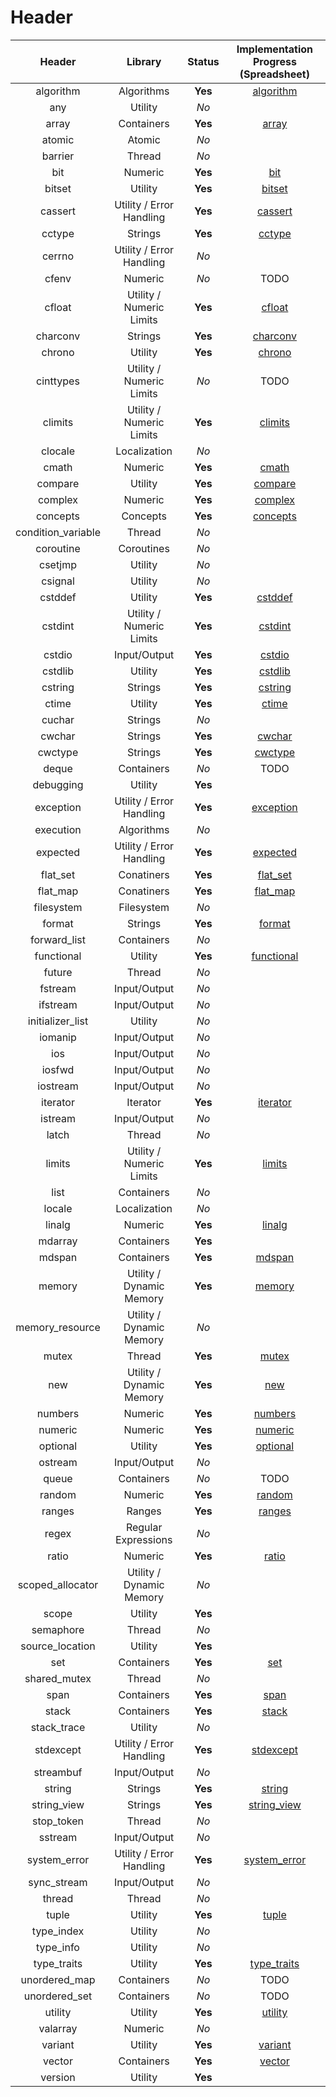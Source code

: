 <!-- SPDX-License-Identifier: BSL-1.0 -->
<!-- SPDX-FileCopyrightText: Copyright (C) 2019 Tobias Hienzsch -->

# Header

|     **Header**     |       **Library**        | **Status** |                                       **Implementation Progress (Spreadsheet)**                                        |
| :----------------: | :----------------------: | :--------: | :--------------------------------------------------------------------------------------------------------------------: |
|     algorithm      |        Algorithms        |  **Yes**   |  [algorithm](https://docs.google.com/spreadsheets/d/1-qwa7tFnjFdgY9XKBy2fAsDozAfG8lXsJXHwA_ITQqM/edit#gid=1451123716)  |
|        any         |         Utility          |    _No_    |                                                                                                                        |
|       array        |        Containers        |  **Yes**   |    [array](https://docs.google.com/spreadsheets/d/1-qwa7tFnjFdgY9XKBy2fAsDozAfG8lXsJXHwA_ITQqM/edit#gid=1320059600)    |
|       atomic       |          Atomic          |    _No_    |                                                                                                                        |
|      barrier       |          Thread          |    _No_    |                                                                                                                        |
|        bit         |         Numeric          |  **Yes**   |     [bit](https://docs.google.com/spreadsheets/d/1-qwa7tFnjFdgY9XKBy2fAsDozAfG8lXsJXHwA_ITQqM/edit#gid=1927645890)     |
|       bitset       |         Utility          |  **Yes**   |    [bitset](https://docs.google.com/spreadsheets/d/1-qwa7tFnjFdgY9XKBy2fAsDozAfG8lXsJXHwA_ITQqM/edit#gid=692946382)    |
|      cassert       | Utility / Error Handling |  **Yes**   |   [cassert](https://docs.google.com/spreadsheets/d/1-qwa7tFnjFdgY9XKBy2fAsDozAfG8lXsJXHwA_ITQqM/edit#gid=460740183)    |
|       cctype       |         Strings          |  **Yes**   |    [cctype](https://docs.google.com/spreadsheets/d/1-qwa7tFnjFdgY9XKBy2fAsDozAfG8lXsJXHwA_ITQqM/edit#gid=522168028)    |
|       cerrno       | Utility / Error Handling |    _No_    |                                                                                                                        |
|       cfenv        |         Numeric          |    _No_    |                                                          TODO                                                          |
|       cfloat       | Utility / Numeric Limits |  **Yes**   |   [cfloat](https://docs.google.com/spreadsheets/d/1-qwa7tFnjFdgY9XKBy2fAsDozAfG8lXsJXHwA_ITQqM/edit#gid=1012838019)    |
|      charconv      |         Strings          |  **Yes**   |   [charconv](https://docs.google.com/spreadsheets/d/1-qwa7tFnjFdgY9XKBy2fAsDozAfG8lXsJXHwA_ITQqM/edit#gid=345887816)   |
|       chrono       |         Utility          |  **Yes**   |   [chrono](https://docs.google.com/spreadsheets/d/1-qwa7tFnjFdgY9XKBy2fAsDozAfG8lXsJXHwA_ITQqM/edit#gid=1279150724)    |
|     cinttypes      | Utility / Numeric Limits |    _No_    |                                                          TODO                                                          |
|      climits       | Utility / Numeric Limits |  **Yes**   |   [climits](https://docs.google.com/spreadsheets/d/1-qwa7tFnjFdgY9XKBy2fAsDozAfG8lXsJXHwA_ITQqM/edit#gid=1904156895)   |
|      clocale       |       Localization       |    _No_    |                                                                                                                        |
|       cmath        |         Numeric          |  **Yes**   |    [cmath](https://docs.google.com/spreadsheets/d/1-qwa7tFnjFdgY9XKBy2fAsDozAfG8lXsJXHwA_ITQqM/edit#gid=868070087)     |
|      compare       |         Utility          |  **Yes**   |   [compare](https://docs.google.com/spreadsheets/d/1-qwa7tFnjFdgY9XKBy2fAsDozAfG8lXsJXHwA_ITQqM/edit#gid=1676133546)   |
|      complex       |         Numeric          |  **Yes**   |   [complex](https://docs.google.com/spreadsheets/d/1-qwa7tFnjFdgY9XKBy2fAsDozAfG8lXsJXHwA_ITQqM/edit#gid=1768885550)   |
|      concepts      |         Concepts         |  **Yes**   |   [concepts](https://docs.google.com/spreadsheets/d/1-qwa7tFnjFdgY9XKBy2fAsDozAfG8lXsJXHwA_ITQqM/edit#gid=73781271)    |
| condition_variable |          Thread          |    _No_    |                                                                                                                        |
|     coroutine      |        Coroutines        |    _No_    |                                                                                                                        |
|      csetjmp       |         Utility          |    _No_    |                                                                                                                        |
|      csignal       |         Utility          |    _No_    |                                                                                                                        |
|      cstddef       |         Utility          |  **Yes**   |   [cstddef](https://docs.google.com/spreadsheets/d/1-qwa7tFnjFdgY9XKBy2fAsDozAfG8lXsJXHwA_ITQqM/edit#gid=1660546405)   |
|      cstdint       | Utility / Numeric Limits |  **Yes**   |   [cstdint](https://docs.google.com/spreadsheets/d/1-qwa7tFnjFdgY9XKBy2fAsDozAfG8lXsJXHwA_ITQqM/edit#gid=2005735528)   |
|       cstdio       |       Input/Output       |  **Yes**   |   [cstdio](https://docs.google.com/spreadsheets/d/1-qwa7tFnjFdgY9XKBy2fAsDozAfG8lXsJXHwA_ITQqM/edit#gid=1576270107)    |
|      cstdlib       |         Utility          |  **Yes**   |   [cstdlib](https://docs.google.com/spreadsheets/d/1-qwa7tFnjFdgY9XKBy2fAsDozAfG8lXsJXHwA_ITQqM/edit#gid=1705155517)   |
|      cstring       |         Strings          |  **Yes**   |   [cstring](https://docs.google.com/spreadsheets/d/1-qwa7tFnjFdgY9XKBy2fAsDozAfG8lXsJXHwA_ITQqM/edit#gid=1824871501)   |
|       ctime        |         Utility          |  **Yes**   |    [ctime](https://docs.google.com/spreadsheets/d/1-qwa7tFnjFdgY9XKBy2fAsDozAfG8lXsJXHwA_ITQqM/edit#gid=1082109762)    |
|       cuchar       |         Strings          |    _No_    |                                                                                                                        |
|       cwchar       |         Strings          |  **Yes**   |   [cwchar](https://docs.google.com/spreadsheets/d/1-qwa7tFnjFdgY9XKBy2fAsDozAfG8lXsJXHwA_ITQqM/edit#gid=1105944467)    |
|      cwctype       |         Strings          |  **Yes**   |   [cwctype](https://docs.google.com/spreadsheets/d/1-qwa7tFnjFdgY9XKBy2fAsDozAfG8lXsJXHwA_ITQqM/edit#gid=1740196036)   |
|       deque        |        Containers        |    _No_    |                                                          TODO                                                          |
|     debugging      |         Utility          |  **Yes**   |                                                                                                                        |
|     exception      | Utility / Error Handling |  **Yes**   |   [exception](https://docs.google.com/spreadsheets/d/1-qwa7tFnjFdgY9XKBy2fAsDozAfG8lXsJXHwA_ITQqM/edit?usp=sharing)    |
|     execution      |        Algorithms        |    _No_    |                                                                                                                        |
|      expected      | Utility / Error Handling |  **Yes**   |  [expected](https://docs.google.com/spreadsheets/d/1-qwa7tFnjFdgY9XKBy2fAsDozAfG8lXsJXHwA_ITQqM/edit#gid=1624993362)   |
|      flat_set      |        Conatiners        |  **Yes**   |   [flat_set](https://docs.google.com/spreadsheets/d/1-qwa7tFnjFdgY9XKBy2fAsDozAfG8lXsJXHwA_ITQqM/edit#gid=291280131)   |
|      flat_map      |        Conatiners        |  **Yes**   |  [flat_map](https://docs.google.com/spreadsheets/d/1-qwa7tFnjFdgY9XKBy2fAsDozAfG8lXsJXHwA_ITQqM/edit#gid=1047136935)   |
|     filesystem     |        Filesystem        |    _No_    |                                                                                                                        |
|       format       |         Strings          |  **Yes**   |    [format](https://docs.google.com/spreadsheets/d/1-qwa7tFnjFdgY9XKBy2fAsDozAfG8lXsJXHwA_ITQqM/edit#gid=159875067)    |
|    forward_list    |        Containers        |    _No_    |                                                                                                                        |
|     functional     |         Utility          |  **Yes**   |  [functional](https://docs.google.com/spreadsheets/d/1-qwa7tFnjFdgY9XKBy2fAsDozAfG8lXsJXHwA_ITQqM/edit#gid=291953395)  |
|       future       |          Thread          |    _No_    |                                                                                                                        |
|      fstream       |       Input/Output       |    _No_    |                                                                                                                        |
|      ifstream      |       Input/Output       |    _No_    |                                                                                                                        |
|  initializer_list  |         Utility          |    _No_    |                                                                                                                        |
|      iomanip       |       Input/Output       |    _No_    |                                                                                                                        |
|        ios         |       Input/Output       |    _No_    |                                                                                                                        |
|       iosfwd       |       Input/Output       |    _No_    |                                                                                                                        |
|      iostream      |       Input/Output       |    _No_    |                                                                                                                        |
|      iterator      |         Iterator         |  **Yes**   |  [iterator](https://docs.google.com/spreadsheets/d/1-qwa7tFnjFdgY9XKBy2fAsDozAfG8lXsJXHwA_ITQqM/edit#gid=2084657878)   |
|      istream       |       Input/Output       |    _No_    |                                                                                                                        |
|       latch        |          Thread          |    _No_    |                                                                                                                        |
|       limits       | Utility / Numeric Limits |  **Yes**   |   [limits](https://docs.google.com/spreadsheets/d/1-qwa7tFnjFdgY9XKBy2fAsDozAfG8lXsJXHwA_ITQqM/edit#gid=2084657878)    |
|        list        |        Containers        |    _No_    |                                                                                                                        |
|       locale       |       Localization       |    _No_    |                                                                                                                        |
|       linalg       |         Numeric          |  **Yes**   |   [linalg](https://docs.google.com/spreadsheets/d/1-qwa7tFnjFdgY9XKBy2fAsDozAfG8lXsJXHwA_ITQqM/edit#gid=1038174926)    |
|      mdarray       |        Containers        |  **Yes**   |                                                                                                                        |
|       mdspan       |        Containers        |  **Yes**   |    [mdspan](https://docs.google.com/spreadsheets/d/1-qwa7tFnjFdgY9XKBy2fAsDozAfG8lXsJXHwA_ITQqM/edit#gid=713673184)    |
|       memory       | Utility / Dynamic Memory |  **Yes**   |   [memory](https://docs.google.com/spreadsheets/d/1-qwa7tFnjFdgY9XKBy2fAsDozAfG8lXsJXHwA_ITQqM/edit#gid=2084657878)    |
|  memory_resource   | Utility / Dynamic Memory |    _No_    |                                                                                                                        |
|       mutex        |          Thread          |  **Yes**   |    [mutex](https://docs.google.com/spreadsheets/d/1-qwa7tFnjFdgY9XKBy2fAsDozAfG8lXsJXHwA_ITQqM/edit#gid=2084657878)    |
|        new         | Utility / Dynamic Memory |  **Yes**   |     [new](https://docs.google.com/spreadsheets/d/1-qwa7tFnjFdgY9XKBy2fAsDozAfG8lXsJXHwA_ITQqM/edit#gid=2084657878)     |
|      numbers       |         Numeric          |  **Yes**   |   [numbers](https://docs.google.com/spreadsheets/d/1-qwa7tFnjFdgY9XKBy2fAsDozAfG8lXsJXHwA_ITQqM/edit#gid=641824361)    |
|      numeric       |         Numeric          |  **Yes**   |   [numeric](https://docs.google.com/spreadsheets/d/1-qwa7tFnjFdgY9XKBy2fAsDozAfG8lXsJXHwA_ITQqM/edit#gid=1599843301)   |
|      optional      |         Utility          |  **Yes**   |  [optional](https://docs.google.com/spreadsheets/d/1-qwa7tFnjFdgY9XKBy2fAsDozAfG8lXsJXHwA_ITQqM/edit#gid=1965816070)   |
|      ostream       |       Input/Output       |    _No_    |                                                                                                                        |
|       queue        |        Containers        |    _No_    |                                                          TODO                                                          |
|       random       |         Numeric          |  **Yes**   |   [random](https://docs.google.com/spreadsheets/d/1-qwa7tFnjFdgY9XKBy2fAsDozAfG8lXsJXHwA_ITQqM/edit#gid=1617592580)    |
|       ranges       |          Ranges          |  **Yes**   |   [ranges](https://docs.google.com/spreadsheets/d/1-qwa7tFnjFdgY9XKBy2fAsDozAfG8lXsJXHwA_ITQqM/edit#gid=1838971204)    |
|       regex        |   Regular Expressions    |    _No_    |                                                                                                                        |
|       ratio        |         Numeric          |  **Yes**   |    [ratio](https://docs.google.com/spreadsheets/d/1-qwa7tFnjFdgY9XKBy2fAsDozAfG8lXsJXHwA_ITQqM/edit#gid=1383686309)    |
|  scoped_allocator  | Utility / Dynamic Memory |    _No_    |                                                                                                                        |
|       scope        |         Utility          |  **Yes**   |                                                                                                                        |
|     semaphore      |          Thread          |    _No_    |                                                                                                                        |
|  source_location   |         Utility          |  **Yes**   |                                                                                                                        |
|        set         |        Containers        |  **Yes**   |     [set](https://docs.google.com/spreadsheets/d/1-qwa7tFnjFdgY9XKBy2fAsDozAfG8lXsJXHwA_ITQqM/edit#gid=930086747)      |
|    shared_mutex    |          Thread          |    _No_    |                                                                                                                        |
|        span        |        Containers        |  **Yes**   |    [span](https://docs.google.com/spreadsheets/d/1-qwa7tFnjFdgY9XKBy2fAsDozAfG8lXsJXHwA_ITQqM/edit#gid=1750377555)     |
|       stack        |        Containers        |  **Yes**   |    [stack](https://docs.google.com/spreadsheets/d/1-qwa7tFnjFdgY9XKBy2fAsDozAfG8lXsJXHwA_ITQqM/edit#gid=385809287)     |
|    stack_trace     |         Utility          |    _No_    |                                                                                                                        |
|     stdexcept      | Utility / Error Handling |  **Yes**   |   [stdexcept](https://docs.google.com/spreadsheets/d/1-qwa7tFnjFdgY9XKBy2fAsDozAfG8lXsJXHwA_ITQqM/edit?usp=sharing)    |
|     streambuf      |       Input/Output       |    _No_    |                                                                                                                        |
|       string       |         Strings          |  **Yes**   |    [string](https://docs.google.com/spreadsheets/d/1-qwa7tFnjFdgY9XKBy2fAsDozAfG8lXsJXHwA_ITQqM/edit#gid=43463000)     |
|    string_view     |         Strings          |  **Yes**   | [string_view](https://docs.google.com/spreadsheets/d/1-qwa7tFnjFdgY9XKBy2fAsDozAfG8lXsJXHwA_ITQqM/edit#gid=1803550736) |
|     stop_token     |          Thread          |    _No_    |                                                                                                                        |
|      sstream       |       Input/Output       |    _No_    |                                                                                                                        |
|    system_error    | Utility / Error Handling |  **Yes**   | [system_error](https://docs.google.com/spreadsheets/d/1-qwa7tFnjFdgY9XKBy2fAsDozAfG8lXsJXHwA_ITQqM/edit#gid=635426347) |
|    sync_stream     |       Input/Output       |    _No_    |                                                                                                                        |
|       thread       |          Thread          |    _No_    |                                                                                                                        |
|       tuple        |         Utility          |  **Yes**   |    [tuple](https://docs.google.com/spreadsheets/d/1-qwa7tFnjFdgY9XKBy2fAsDozAfG8lXsJXHwA_ITQqM/edit#gid=857929646)     |
|     type_index     |         Utility          |    _No_    |                                                                                                                        |
|     type_info      |         Utility          |    _No_    |                                                                                                                        |
|    type_traits     |         Utility          |  **Yes**   | [type_traits](https://docs.google.com/spreadsheets/d/1-qwa7tFnjFdgY9XKBy2fAsDozAfG8lXsJXHwA_ITQqM/edit#gid=1691010448) |
|   unordered_map    |        Containers        |    _No_    |                                                          TODO                                                          |
|   unordered_set    |        Containers        |    _No_    |                                                          TODO                                                          |
|      utility       |         Utility          |  **Yes**   |   [utility](https://docs.google.com/spreadsheets/d/1-qwa7tFnjFdgY9XKBy2fAsDozAfG8lXsJXHwA_ITQqM/edit#gid=1484976254)   |
|      valarray      |         Numeric          |    _No_    |                                                                                                                        |
|      variant       |         Utility          |  **Yes**   |   [variant](https://docs.google.com/spreadsheets/d/1-qwa7tFnjFdgY9XKBy2fAsDozAfG8lXsJXHwA_ITQqM/edit#gid=503059518)    |
|       vector       |        Containers        |  **Yes**   |   [vector](https://docs.google.com/spreadsheets/d/1-qwa7tFnjFdgY9XKBy2fAsDozAfG8lXsJXHwA_ITQqM/edit#gid=1613833122)    |
|      version       |         Utility          |  **Yes**   |                                                                                                                        |
